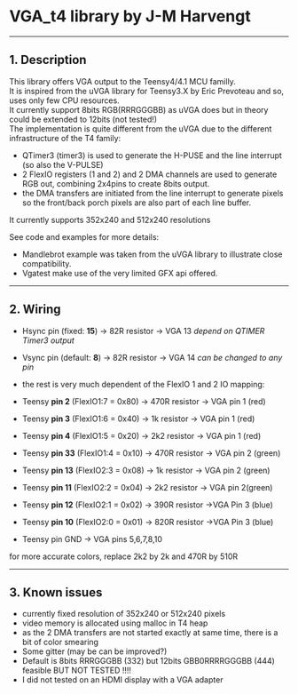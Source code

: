 # VGA_t4 library by J-M Harvengt

---
## 1. Description

This library offers VGA output to the Teensy4/4.1 MCU familly.<br>
It is inspired from the uVGA library for Teensy3.X by Eric Prevoteau and so, uses only few CPU resources.<br>
It currently support 8bits RGB(RRRGGGBB) as uVGA does but in theory could be extended to 12bits (not tested!)<br>
The implementation is quite different from the uVGA due to the different infrastructure of the T4 family:<br>

- QTimer3 (timer3) is used to generate the H-PUSE and the line interrupt (so also the V-PULSE)
- 2 FlexIO registers (1 and 2) and 2 DMA channels are used to generate RGB out, combining 2x4pins to create 8bits output.
- the DMA transfers are initiated from the line interrupt to generate pixels so the front/back porch pixels are also part of each line buffer.

It currently supports 352x240 and 512x240 resolutions<br>

See code and examples for more details:
- Mandlebrot example was taken from the uVGA library to illustrate close compatibility.
- Vgatest make use of the very limited GFX api offered.


---
## 2. Wiring

* Hsync pin (fixed: **15**) -> 82R resistor -> VGA 13
    *depend on QTIMER Timer3 output*

* Vsync pin (default: **8**) -> 82R resistor -> VGA 14
    *can be changed to any pin*

* the rest is very much dependent of the FlexIO 1 and 2 IO mapping:

* Teensy __pin 2__ (FlexIO1:7 = 0x80) -> 470R resistor -> VGA pin 1 (red)

* Teensy __pin 3__ (FlexIO1:6 = 0x40) -> 1k resistor -> VGA pin 1 (red)
* Teensy __pin 4__ (FlexIO1:5 = 0x20) -> 2k2 resistor -> VGA pin 1 (red)

* Teensy __pin 33__  (FlexIO1:4 = 0x10) -> 470R resistor -> VGA pin 2 (green)
* Teensy __pin 13__  (FlexIO2:3 = 0x08) -> 1k resistor -> VGA pin 2 (green)
* Teensy __pin 11__  (FlexIO2:2 = 0x04) -> 2k2 resistor -> VGA pin 2(green)

* Teensy __pin 12__ (FlexIO2:1 = 0x02) -> 390R resistor ->VGA Pin 3 (blue)
* Teensy __pin 10__ (FlexIO2:0 = 0x01) -> 820R resistor ->VGA Pin 3 (blue)

* Teensy pin GND -> VGA pins 5,6,7,8,10

for more accurate colors, replace 2k2 by 2k and 470R by 510R

---
## 3. Known issues

- currently fixed resolution of 352x240 or 512x240 pixels
- video memory is allocated using malloc in T4 heap
- as the 2 DMA transfers are not started exactly at same time, there is a bit of color smearing
- Some gitter (may be can be improved?) 
- Default is 8bits RRRGGGBB (332) but 12bits GBB0RRRRGGGBB (444) feasible BUT NOT TESTED !!!!
- I did not tested on an HDMI display with a VGA adapter
